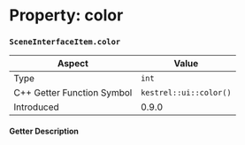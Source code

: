 
# Property: color
### `SceneInterfaceItem.color`

| Aspect | Value |
| --- | --- |
| Type | `int` |
| C++ Getter Function Symbol | `kestrel::ui::color()` |
| Introduced | 0.9.0 |

#### Getter Description

